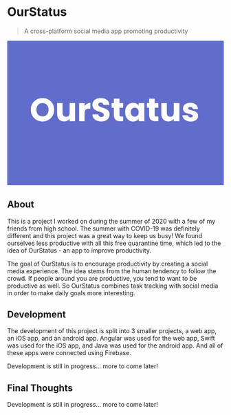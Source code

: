 # OurStatus
> A cross-platform social media app promoting productivity

![OurStatus](/content/images/OurStatusLogo.jpg)

## About
This is a project I worked on during the summer of 2020 with a few of my friends from high school. The summer 
with COVID-19 was definitely different and this project was a great way to keep us busy! We found ourselves less 
productive with all this free quarantine time, which led to the idea of OurStatus - an app to improve 
productivity.

The goal of OurStatus is to encourage productivity by creating a social media experience. The idea stems from the 
human tendency to follow the crowd. If people around you are productive, you tend to want to be productive as 
well. So OurStatus combines task tracking with social media in order to make daily goals more interesting.

## Development
The development of this project is split into 3 smaller projects, a web app, an iOS app, and an android app. 
Angular was used for the web app, Swift was used for the iOS app, and Java was used for the android app. And all 
of these apps were connected using Firebase.

Development is still in progress... more to come later!

## Final Thoughts
Development is still in progress... more to come later!